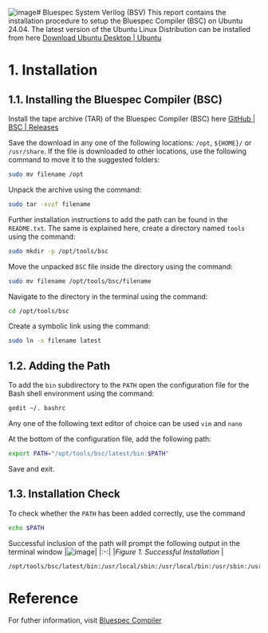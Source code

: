 ![image](https://github.com/user-attachments/assets/c992e451-1cfd-43d4-b8a5-c5491aac8734)# Bluespec System Verilog (BSV)
This report contains the installation procedure to setup the Bluespec Compiler (BSC) on Ubuntu 24.04. The latest version of the Ubuntu Linux Distribution can be installed from here [Download Ubuntu Desktop | Ubuntu](https://ubuntu.com/download/desktop)

# 1. Installation
## 1.1. Installing the Bluespec Compiler (BSC)
Install the tape archive (TAR) of the Bluespec Compiler (BSC) here [GitHub | BSC | Releases](https://github.com/B-Lang-org/bsc/releases) 

Save the download in any one of the following locations: `/opt`, `${HOME}/` or `/usr/share`. If the file is downloaded to other locations, use the following command to move it to the suggested folders: 
```sh
sudo mv filename /opt
```

Unpack the archive using the command: 
```sh
sudo tar -xvzf filename
```

Further installation instructions to add the path can be found in the `README.txt`. The same is explained here, create a directory named `tools` using the command: 
```sh
sudo mkdir -p /opt/tools/bsc
``` 

Move the unpacked `BSC` file inside the directory using the command: 
```sh
sudo mv filename /opt/tools/bsc/filename
```

Navigate to the directory in the terminal using the command: 
```sh
cd /opt/tools/bsc
``` 

Create a symbolic link using the command: 
```sh
sudo ln -s filename latest
```

## 1.2. Adding the Path
To add the `bin` subdirectory to the `PATH` open the configuration file for the Bash shell environment using the command: 
```sh
gedit ~/. bashrc
```
Any one of the following text editor of choice can be used `vim` and `nano`

At the bottom of the configuration file, add the following path: 
```sh
export PATH="/opt/tools/bsc/latest/bin:$PATH"
``` 
Save and exit.

## 1.3. Installation Check
To check whether the `PATH` has been added correctly, use the command 
```sh
echo $PATH
```

Successful inclusion of the path will prompt the following output in the terminal window 
|![image](https://github.com/user-attachments/assets/db116d63-9997-471b-8a48-11b16ea635fa)|
|:-:|
|_Figure 1. Successful Installation_ |
```sh
/opt/tools/bsc/latest/bin:/usr/local/sbin:/usr/local/bin:/usr/sbin:/usr/bin:/sbin:/bin:/usr/games:/usr/local/games:/snap/bin:/snap/bin
```

# Reference
For futher information, visit [Bluespec Compiler](https://github.com/B-Lang-org/bsc)







